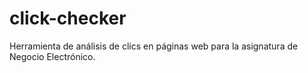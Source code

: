 # click-checker
Herramienta de análisis de clics en páginas web para la asignatura de Negocio Electrónico.
